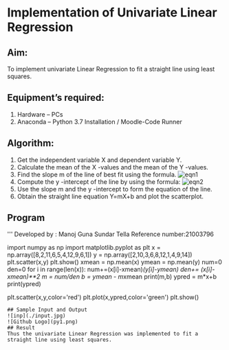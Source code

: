 # Implementation of Univariate Linear Regression
## Aim:
To implement univariate Linear Regression to fit a straight line using least squares.
## Equipment’s required:
1.	Hardware – PCs
2.	Anaconda – Python 3.7 Installation / Moodle-Code Runner
## Algorithm:
1.	Get the independent variable X and dependent variable Y.
2.	Calculate the mean of the X -values and the mean of the Y -values.
3.	Find the slope m of the line of best fit using the formula.
 ![eqn1](./eq1.jpg)
4.	Compute the y -intercept of the line by using the formula:
![eqn2](./eq2.jpg)  
5.	Use the slope m and the y -intercept to form the equation of the line.
6.	Obtain the straight line equation Y=mX+b and plot the scatterplot.
## Program
'''
Developed by : Manoj Guna Sundar Tella
Reference number:21003796

import numpy as np
import matplotlib.pyplot as plt
x = np.array([8,2,11,6,5,4,12,9,6,1])
y = np.array([2,10,3,6,8,12,1,4,9,14])
plt.scatter(x,y)
plt.show()
xmean = np.mean(x)
ymean = np.mean(y)
num=0
den=0
for i in range(len(x)):
    num+=(x[i]-xmean)*(y[i]-ymean)
    den+= (x[i]-xmean)**2
m = num/den
b = ymean - m*xmean
print(m,b)
ypred = m*x+b
print(ypred)

plt.scatter(x,y,color='red')
plt.plot(x,ypred,color='green')
plt.show()
```
## Sample Input and Output
![inp](./input.jpg)
![Github Logo](py1.png)
## Result
Thus the univariate Linear Regression was implemented to fit a straight line using least squares.
